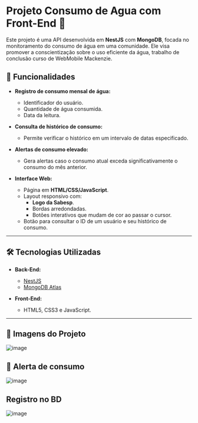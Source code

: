 # Projeto Consumo de Agua com Front-End 🌊

Este projeto é uma API desenvolvida em **NestJS** com **MongoDB**, focada no monitoramento do consumo de água em uma comunidade. Ele visa promover a conscientização sobre o uso eficiente da água, trabalho de conclusão curso de WebMobile Mackenzie.

## 🚀 Funcionalidades

- **Registro de consumo mensal de água:**
  - Identificador do usuário.
  - Quantidade de água consumida.
  - Data da leitura.

- **Consulta de histórico de consumo:**
  - Permite verificar o histórico em um intervalo de datas especificado.

- **Alertas de consumo elevado:**
  - Gera alertas caso o consumo atual exceda significativamente o consumo do mês anterior.

- **Interface Web:**
  - Página em **HTML/CSS/JavaScript**.
  - Layout responsivo com:
    - **Logo da Sabesp**.
    - Bordas arredondadas.
    - Botões interativos que mudam de cor ao passar o cursor.
  - Botão para consultar o ID de um usuário e seu histórico de consumo.

---

## 🛠️ Tecnologias Utilizadas

- **Back-End:**
  - [NestJS](https://nestjs.com/)
  - [MongoDB Atlas](https://www.mongodb.com/atlas)

- **Front-End:**
  - HTML5, CSS3 e JavaScript.
---

## 🔧 Imagens do Projeto

![image](https://github.com/user-attachments/assets/7b3eddc0-7ec0-4465-b8ed-d89c3f07f1ba)

## 🔧 Alerta de consumo

![image](https://github.com/user-attachments/assets/22ec5fe4-15ab-4c28-8680-db9be4c9baa9)

## Registro no BD

![image](https://github.com/user-attachments/assets/e4c29dce-7017-4beb-bb1a-5f15f5449ad8)



